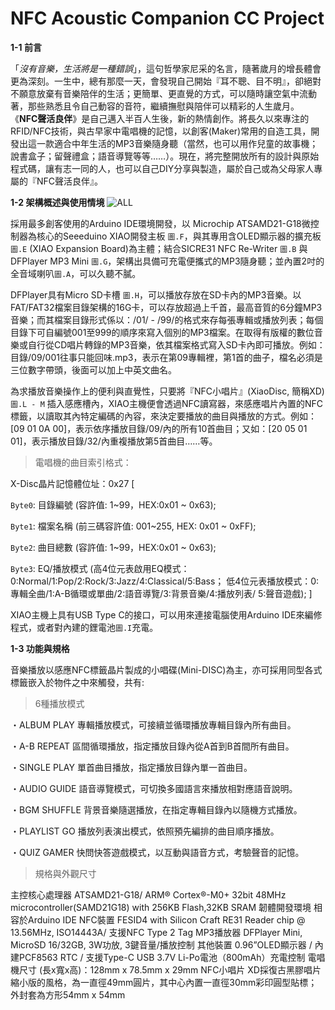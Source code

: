 # NFC Acoustic Companion CC Project
**1-1 前言**

「*沒有音樂，生活將是一種錯誤*」，這句哲學家尼采的名言，隨著歲月的增長體會更為深刻。一生中，總有那麼一天，會發現自己開始『耳不聰、目不明』，卻絕對不願意放棄有音樂陪伴的生活；更簡單、更直覺的方式，可以隨時讓空氣中流動著，那些熟悉且令自己動容的音符，繼續撫慰與陪伴可以精彩的人生歲月。
《**NFC聲活良伴**》是自己邁入半百人生後，新的熱情創作。將長久以來專注的RFID/NFC技術，與古早家中電唱機的記憶，以創客(Maker)常用的自造工具，開發出這一款適合中年生活的MP3音樂隨身聽（當然，也可以用作兒童的故事機；說書盒子；留聲禮盒；語音導覽等等……）。現在，將完整開放所有的設計與原始程式碼，讓有志一同的人，也可以自己DIY分享與製造，屬於自己或為父母家人專屬的『NFC聲活良伴』。

**1-2 架構概述與使用情境**
![ALL](https://user-images.githubusercontent.com/17289414/140821858-b84be1b9-cfe0-432e-97b1-d366529232d1.png)

採用最多創客使用的Arduino IDE環境開發，以 Microchip ATSAMD21-G18微控制器為核心的Seeeduino XIAO開發主板 `圖.F`，與其專用含OLED顯示器的擴充板 `圖.E` (XIAO Expansion Board)為主體；結合SICRE31 NFC Re-Writer `圖.B` 與DFPlayer MP3 Mini `圖.G`，架構出具備可充電便攜式的MP3隨身聽；並內置2吋的全音域喇叭`圖.A`，可以久聽不膩。

DFPlayer具有Micro SD卡槽 `圖.H`，可以播放存放在SD卡內的MP3音樂。以FAT/FAT32檔案目錄架構的16G卡，可以存放超過上千首，最高音質的6分鐘MP3音樂；而其檔案目錄形式係以：/01/ - /99/的格式來存每張專輯或播放列表；每個目錄下可自編號001至999的順序來寫入個別的MP3檔案。在取得有版權的數位音樂或自行從CD唱片轉錄的MP3音樂，依其檔案格式寫入SD卡內即可播放。例如：目錄/09/001往事只能回味.mp3，表示在第09專輯裡，第1首的曲子，檔名必須是三位數字帶頭，後面可以加上中英文曲名。

為求播放音樂操作上的便利與直覺性，只要將『NFC小唱片』(XiaoDisc, 簡稱XD)`圖.L - M` 插入感應槽內，XIAO主機便會透過NFC讀寫器，來感應唱片內置的NFC標籤，以讀取其內特定編碼的內容，來決定要播放的曲目與播放的方式。例如：[09 01 0A 00]，表示依序播放目錄/09/內的所有10首曲目；又如：[20 05 01 01]，表示播放目錄/32/內重複播放第5首曲目……等。

> 電唱機的曲目索引格式：
 
X-Disc晶片記憶體位址：0x27 [

`Byte0`: 目錄編號 (容許值: 1~99，HEX:0x01 ~ 0x63);

`Byte1`: 檔案名稱 (前三碼容許值: 001~255, HEX: 0x01 ~ 0xFF);

`Byte2`: 曲目總數 (容許值: 1~99，HEX:0x01 ~ 0x63);

`Byte3`: EQ/播放模式 (高4位元表啟用EQ模式：0:Normal/1:Pop/2:Rock/3:Jazz/4:Classical/5:Bass；
                   低4位元表播放模式：0:專輯全曲/1:A-B循環或單曲/2:語音導覽/3:背景音樂/4:播放列表/ 5:聲音遊戲); ]

XIAO主機上具有USB Type C的接口，可以用來連接電腦使用Arduino IDE來編修程式，或者對內建的鋰電池`圖.I`充電。

**1-3 功能與規格**

音樂播放以感應NFC標籤晶片製成的小唱碟(Mini-DISC)為主，亦可採用同型各式標籤嵌入於物件之中來觸發，共有:

> 6種播放模式

・ALBUM PLAY 專輯播放模式，可接續並循環播放專輯目錄內所有曲目。

・A-B REPEAT 區間循環播放，指定播放目錄內從A首到B首間所有曲目。

・SINGLE PLAY 單首曲目播放，指定播放目錄內單一首曲目。

・AUDIO GUIDE 語音導覽模式，可切換多國語言來播放相對應語音說明。

・BGM SHUFFLE 背景音樂隨選播放，在指定專輯目錄內以隨機方式播放。

・PLAYLIST GO 播放列表演出模式，依照預先編排的曲目順序播放。

・QUIZ GAMER 快問快答遊戲模式，以互動與語音方式，考驗聲音的記憶。


> 規格與外觀尺寸

主控核心處理器 ATSAMD21-G18/ ARM® Cortex®-M0+ 32bit 48MHz microcontroller(SAMD21G18) with 256KB Flash,32KB SRAM
韌體開發環境 相容於Arduino IDE
NFC裝置 FESID4 with Silicon Craft RE31 Reader chip @ 13.56MHz, ISO14443A/ 支援NFC Type 2 Tag
MP3播放器 DFPlayer Mini, MicroSD 16/32GB, 3W功放, 3鍵音量/播放控制
其他裝置 0.96”OLED顯示器 / 內建PCF8563 RTC / 支援Type-C USB 3.7V Li-Po電池（800mAh）充電控制
電唱機尺寸 (長x寬x高)：128mm x 78.5mm x 29mm
NFC小唱片 XD採復古黑膠唱片縮小版的風格，為一直徑49mm圓片，其中心內置一直徑30mm彩印圓型貼標；外封套為方形54mm x 54mm
